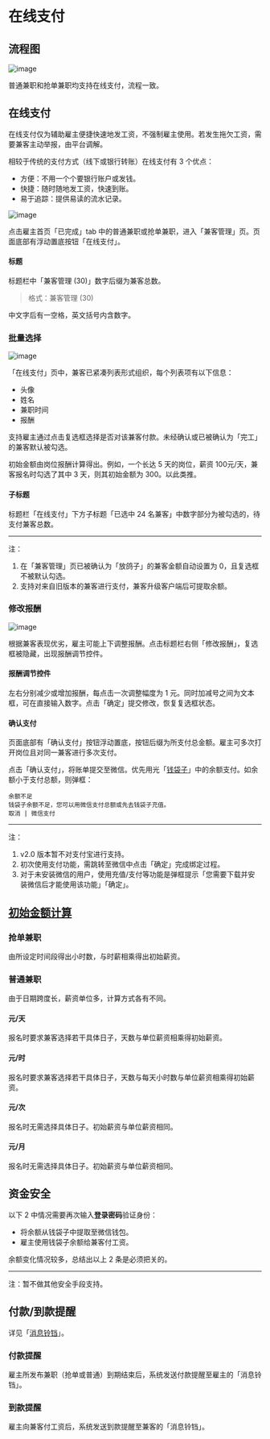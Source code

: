 # 在线支付
## 流程图
![image](img/fc-pay.png)

普通兼职和抢单兼职均支持在线支付，流程一致。

## 在线支付
在线支付仅为辅助雇主便捷快速地发工资，不强制雇主使用。若发生拖欠工资，需要兼客主动举报，由平台调解。

相较于传统的支付方式（线下或银行转账）在线支付有 3 个优点：

- 方便：不用一个个要银行账户或发钱。
- 快捷：随时随地发工资，快速到账。
- 易于追踪：提供易读的流水记录。

![image](img/home-b-manage.png)

点击雇主首页「已完成」tab 中的普通兼职或抢单兼职，进入「兼客管理」页。页面底部有浮动置底按钮「在线支付」。

#### 标题
标题栏中「兼客管理 (30)」数字后缀为兼客总数。

> 格式：兼客管理 (30)

中文字后有一空格，英文括号内含数字。

### 批量选择
![image](img/home-b-pay.png)

「在线支付」页中，兼客已紧凑列表形式组织，每个列表项有以下信息：

- 头像
- 姓名
- 兼职时间
- 报酬

支持雇主通过点击复选框选择是否对该兼客付款。未经确认或已被确认为「完工」的兼客默认被勾选。

初始金额由岗位报酬计算得出。例如，一个长达 5 天的岗位，薪资 100元/天，兼客报名时勾选了其中 3 天，则其初始金额为 300。以此类推。

#### 子标题
标题栏「在线支付」下方子标题「已选中 24 名兼客」中数字部分为被勾选的，待支付兼客总数。

--------------------

注：

1. 在「兼客管理」页已被确认为「放鸽子」的兼客金额自动设置为 0，且复选框不被默认勾选。
2. 支持对来自旧版本的兼客进行支付，兼客升级客户端后可提取余额。

### 修改报酬
![image](img/home-b-edit.png)

根据兼客表现优劣，雇主可能上下调整报酬。点击标题栏右侧「修改报酬」，复选框被隐藏，出现报酬调节控件。

#### 报酬调节控件
左右分别减少或增加报酬，每点击一次调整幅度为 1 元。同时加减号之间为文本框，可在直接输入数字。点击「确定」提交修改，恢复复选框状态。

#### 确认支付
页面底部有「确认支付」按钮浮动置底，按钮后缀为所支付总金额。雇主可多次打开岗位且对同一兼客进行多次支付。

点击「确认支付」，将账单提交至微信。优先用光「[钱袋子](money-bag.html)」中的余额支付。如余额小于支付总额，则弹框：

```
余额不足
钱袋子余额不足，您可以用微信支付总额或先去钱袋子充值。
取消 | 微信支付
```

--------------------

注：

1. v2.0 版本暂不对支付宝进行支持。
2. 初次使用支付功能，需跳转至微信中点击「确定」完成绑定过程。
3. 对于未安装微信的用户，使用充值/支付等功能是弹框提示「您需要下载并安装微信后才能使用该功能」「确定」。

## [初始金额计算](id:salary-method)
### 抢单兼职
由所设定时间段得出小时数，与时薪相乘得出初始薪资。

### 普通兼职
由于日期跨度长，薪资单位多，计算方式各有不同。

#### 元/天
报名时要求兼客选择若干具体日子，天数与单位薪资相乘得初始薪资。

#### 元/时
报名时要求兼客选择若干具体日子，天数与每天小时数与单位薪资相乘得初始薪资。

#### 元/次
报名时无需选择具体日子。初始薪资与单位薪资相同。

#### 元/月
报名时无需选择具体日子。初始薪资与单位薪资相同。


## 资金安全
以下 2 中情况需要再次输入**登录密码**验证身份：

- 将余额从钱袋子中提取至微信钱包。
- 雇主使用钱袋子余额给兼客付工资。

余额变化情况较多，总结出以上 2 条是必须把关的。

--------------------

注：暂不做其他安全手段支持。


## 付款/到款提醒
详见「[消息铃铛](notification.html)」。

### 付款提醒
雇主所发布兼职（抢单或普通）到期结束后，系统发送付款提醒至雇主的「消息铃铛」。

### 到款提醒
雇主向兼客付工资后，系统发送到款提醒至兼客的「消息铃铛」。
